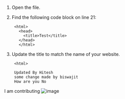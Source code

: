 1. Open the file.  
2. Find the following code block on line 21:

        <html>
          <head>
            <title>Test</title>
          </head>
          </html>

3. Update the title to match the name of your website.  

        <html>
        
        Updated By Hitesh  
        some change made by biswajit 
        How are you No

I am contributing
![image](https://user-images.githubusercontent.com/115999439/204778003-4444784e-a876-4fc3-87c3-e2da2f8a4f35.png)
